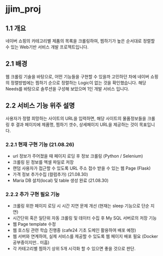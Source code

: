 # jjim_proj

## 1.1 개요

네이버 쇼핑의 카테고리별 제품의 목록을 크롤링하여, 찜하기가 높은 순서대로 정렬할 수 있는 Web기반 서비스 개발 프로젝트입니다.

## 2.1 배경

웹 크롤링 기술을 바탕으로, 어떤 기능들을 구현할 수 있을까 고민하던 차에 네이버 쇼핑의 정렬방법에는 찜하기 순으로 정렬하는 Logic이 없는 것을 확인했습니다.
해당 Needs를 바탕으로 솔루션을 구성해 보았으며 1인 개발 서비스 입니다.

## 2.2 서비스 기능 위주 설명
사용자가 정렬 희망하는 사이트의 URL을 입력하면, 해당 사이트의 물품정보들을 크롤링 후 결과 페이지에 제품명, 찜하기 갯수, 상세페이지 URL을 제공하는 것이 목표입니다.

### 2.2.1 현재 구현 기능 (21.08.26)
* url 정보가 주어졌을 때 페이지 로딩 후 정보 크롤링 (Python / Selenium)
* 크롤링 된 정보를 엑셀 파일로 저장
* 랜덤 사용자가 접근할 수 있도록 URL 주소 접수 받을 수 있는 웹 Page (Flask)
* 가격 정보 추가수집 (컬럼추가) (21.08.30)
* Maria DB 설치(local) 및 table 생성 완료 (21.08.30)

### 2.2.2 추가 구현 필요 기능
* 크롤링 위한 페이지 로딩 시 시간 지연 문제 개선 (현재는 sleep 기능으로 단순 지연)
* 시간단위 혹은 일단위 자동 크롤링 및 데이터 수집 후 My SQL 서버로의 저장 기능
* 웹 Page template 수정 
* 웹 호스팅 관련 학습 진행중 (cafe24 기초 도메인 활용하여 배포 예정)
* 웹 서버와 연계하여, 실제 서비스를 제공할 수 있도록 웹 페이지 배포 필요 (Docker 공부중이지만.. 미흡)
* 각 카테고리별 찜하기 상위 5개 시각화 할 수 있으면 좋을 것으로 판단.

